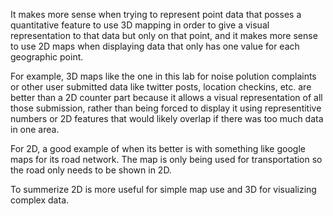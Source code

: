 
It makes more sense when trying to represent point data that posses a quantitative feature to use 3D mapping in order to give a visual representation to that data but only on that point, and it makes more sense to use 2D maps when displaying data that only has one value for each geographic point.

For example, 3D maps like the one in this lab for noise polution complaints or other user submitted data like twitter posts, location checkins, etc. are better than a 2D counter part because it allows a visual representation of all those submission, rather than being forced to display it using representitive numbers or 2D features that would likely overlap if there was too much data in one area.

For 2D, a good example of when its better is with something like google maps for its road network. The map is only being used for transportation so the road only needs to be shown in 2D.

To summerize 2D is more useful for simple map use and 3D for visualizing complex data.
